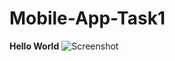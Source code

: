 # Mobile-App-Task1
**Hello World**
![Screenshot](https://user-images.githubusercontent.com/41099741/106696457-db4b9c80-6604-11eb-8cf1-2efda947d8c5.png)
